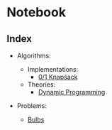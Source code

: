 # Notebook

## Index

- Algorithms:

  - Implementations:
    - [0/1 Knapsack](./algorithms/implementations/01-knapsack.md)
  - Theories:
    - [Dynamic Programming](./algorithms/theories/dynamic-programming.md)

- Problems:
  - [Bulbs](./problems/bulbs.md)
